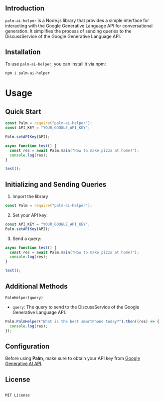 # <YourPackageName>

## Introduction

`palm-ai-helper` is a Node.js library that provides a simple interface for interacting with the Google Generative Language API for conversational generation. It simplifies the process of sending queries to the DiscussService of the Google Generative Language API.

## Installation

To use `palm-ai-helper`, you can install it via npm:

```bash
npm i palm-ai-helper
```

# Usage

## Quick Start

```javascript
const Palm = require("palm-ai-helper");
const API_KEY = "YOUR_GOOGLE_API_KEY";

Palm.setAPIKey(API);

async function test() {
  const res = await Palm.main("How to make pizza at home?");
  console.log(res);
}

test();
```

## Initializing and Sending Queries

1. Import the library

```javascript
const Palm = require("palm-ai-helper");
```

2. Set your API key:

```javascript
const API_KEY = "YOUR_GOOGLE_API_KEY";
Palm.setAPIKey(API);
```

3. Send a query:

```javascript
async function test() {
  const res = await Palm.main("How to make pizza at home?");
  console.log(res);
}

test();
```

## Additional Methods

`PalmHelper(query)`

- `query`: The query to send to the DiscussService of the Google Generative Language API.

```javascript
Palm.PalmHelper("What is the best smartPhone today?").then((res) => {
  console.log(res);
});
```

## Configuration

Before using <b>Palm</b>, make sure to obtain your API key from [Google Generative AI API](https://developers.generativeai.google/products/palm?authuser=3).

## License

```text

MIT License

```
